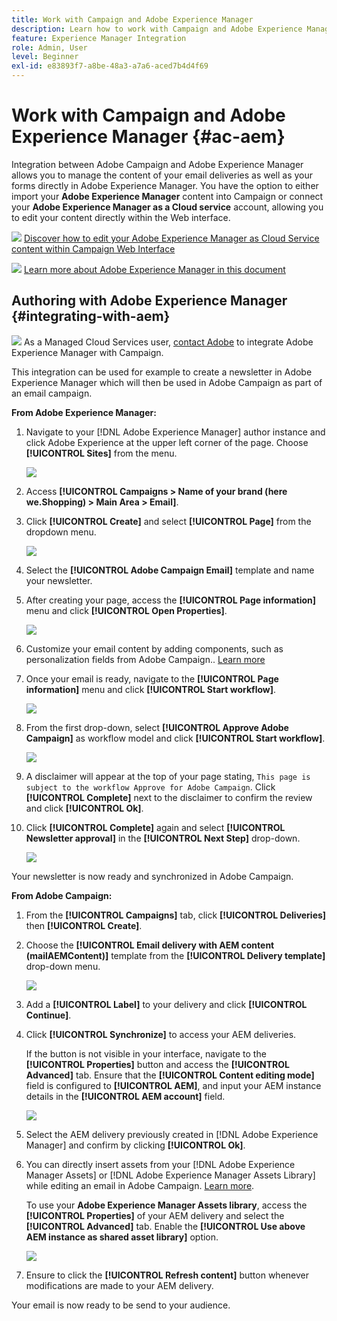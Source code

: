 ```yaml
---
title: Work with Campaign and Adobe Experience Manager
description: Learn how to work with Campaign and Adobe Experience Manager
feature: Experience Manager Integration
role: Admin, User
level: Beginner
exl-id: e83893f7-a8be-48a3-a7a6-aced7b4d4f69
---
```

# Work with Campaign and Adobe Experience Manager {#ac-aem}

Integration between Adobe Campaign and Adobe Experience Manager allows you to manage the content of your email deliveries as well as your forms directly in Adobe Experience Manager. You have the option to either import your **Adobe Experience Manager** content into Campaign or connect your **Adobe Experience Manager as a Cloud service** account, allowing you to edit your content directly within the Web interface.

![](../assets/do-not-localize/book.png) [Discover how to edit your Adobe Experience Manager as Cloud Service content within Campaign Web Interface](https://experienceleague.adobe.com/docs/campaign-web/v8/msg/email/content/integrations/aem-content.html?lang=en)

![](../assets/do-not-localize/book.png) [Learn more about Adobe Experience Manager in this document](https://experienceleague.adobe.com/docs/experience-manager-65/administering/integration/campaignonpremise.html#aem-and-adobe-campaign-integration-workflow)

## Authoring with Adobe Experience Manager {#integrating-with-aem}

![](../assets/do-not-localize/speech.png)  As a Managed Cloud Services user, [contact Adobe](../start/campaign-faq.md#support) to integrate Adobe Experience Manager with Campaign.

This integration can be used for example to create a newsletter in Adobe Experience Manager which will then be used in Adobe Campaign as part of an email campaign.

**From Adobe Experience Manager:**

1. Navigate to your [!DNL Adobe Experience Manager] author instance and click Adobe Experience at the upper left corner of the page. Choose **[!UICONTROL Sites]** from the menu.

   ![](assets/aem_authoring_1.png)

1. Access **[!UICONTROL Campaigns > Name of your brand (here we.Shopping) > Main Area > Email]**.

1. Click **[!UICONTROL Create]** and select **[!UICONTROL Page]** from the dropdown menu.

   ![](assets/aem_authoring_2.png)

1. Select the **[!UICONTROL Adobe Campaign Email]** template and name your newsletter.

1. After creating your page, access the **[!UICONTROL Page information]** menu and click **[!UICONTROL Open Properties]**.

   ![](assets/aem_authoring_3.png)

1. Customize your email content by adding components, such as personalization fields from Adobe Campaign.. [Learn more](https://experienceleague.adobe.com/docs/experience-manager-65/content/sites/authoring/aem-adobe-campaign/campaign.html?lang=en#editing-email-content)

1. Once your email is ready, navigate to the **[!UICONTROL Page information]** menu and click **[!UICONTROL Start workflow]**.

   ![](assets/aem_authoring_4.png)

1. From the first drop-down, select **[!UICONTROL Approve Adobe Campaign]** as workflow model and click **[!UICONTROL Start workflow]**.

   ![](assets/aem_authoring_5.png)

1. A disclaimer will appear at the top of your page stating, `This page is subject to the workflow Approve for Adobe Campaign`. Click **[!UICONTROL Complete]** next to the disclaimer to confirm the review and click **[!UICONTROL Ok]**.

1. Click **[!UICONTROL Complete]** again and select **[!UICONTROL Newsletter approval]** in the **[!UICONTROL Next Step]** drop-down.

   ![](assets/aem_authoring_6.png)

Your newsletter is now ready and synchronized in Adobe Campaign.

**From Adobe Campaign:**

1. From the **[!UICONTROL Campaigns]** tab, click **[!UICONTROL Deliveries]** then **[!UICONTROL Create]**.

1. Choose the **[!UICONTROL Email delivery with AEM content (mailAEMContent)]** template from the **[!UICONTROL Delivery template]** drop-down menu.

   ![](assets/aem_authoring_7.png)

1. Add a **[!UICONTROL Label]** to your delivery and click **[!UICONTROL Continue]**.

1. Click **[!UICONTROL Synchronize]** to access your AEM deliveries.

   If the button is not visible in your interface, navigate to the **[!UICONTROL Properties]** button and access the **[!UICONTROL Advanced]** tab. Ensure that the **[!UICONTROL Content editing mode]** field is configured to **[!UICONTROL AEM]**, and input your AEM instance details in the **[!UICONTROL AEM account]** field.

   ![](assets/aem_authoring_8.png)

1. Select the AEM delivery previously created in [!DNL Adobe Experience Manager] and confirm by clicking **[!UICONTROL Ok]**.

1. You can directly insert assets from your [!DNL Adobe Experience Manager Assets] or [!DNL Adobe Experience Manager Assets Library] while editing an email in Adobe Campaign. [Learn more](https://experienceleague.adobe.com/docs/experience-manager-cloud-service/assets/overview.html).

   To use your **Adobe Experience Manager Assets library**, access the **[!UICONTROL Properties]** of your AEM delivery and select the **[!UICONTROL Advanced]** tab. Enable the **[!UICONTROL Use above AEM instance as shared asset library]** option.

   ![](assets/aem_authoring_9.png)

1. Ensure to click the **[!UICONTROL Refresh content]** button whenever modifications are made to your AEM delivery.

Your email is now ready to be send to your audience.
